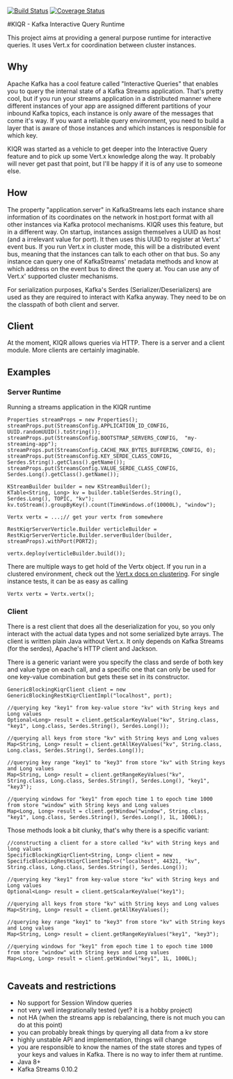 [![Build Status](https://travis-ci.org/ftrossbach/kiqr.svg?branch=master)](https://travis-ci.org/ftrossbach/kiqr)
[![Coverage Status](https://coveralls.io/repos/github/ftrossbach/kiqr/badge.svg)](https://coveralls.io/github/ftrossbach/kiqr)

#KIQR - Kafka Interactive Query Runtime

This project aims at providing a general purpose runtime for interactive queries.
It uses Vert.x for coordination between cluster instances.


## Why
Apache Kafka has a cool feature called "Interactive Queries" that enables you to query the internal state of a 
Kafka Streams application. That's pretty cool, but if you run your streams application in a distributed manner where 
different instances of your app are assigned different partitions of your inbound Kafka topics, each
instance is only aware of the messages that come it's way. If you want a reliable query environment, you need to build
a layer that is aware of those instances and which instances is responsible for which key. 

KIQR was started as a vehicle to get deeper into the Interactive Query feature and to pick up some Vert.x knowledge
along the way. It probably will never get past that point, but I'll be happy if it is of any use to someone else.

## How
The property "application.server" in KafkaStreams lets each instance share information of its coordinates on the 
network in host:port format with all other instances via Kafka protocol mechanisms. KIQR uses this feature, but in
a different way. On startup, instances assign themselves a UUID as host (and a irrelevant value for port). It then
uses this UUID to register at Vert.x' event bus. If you run Vert.x in cluster mode, this will be a distributed event
bus, meaning that the instances can talk to each other on that bus. So any instance can query one of KafkaStreams'
metadata methods and know at which address on the event bus to direct the query at. You can use any of Vert.x' supported
cluster mechanisms.

For serialization purposes, Kafka's Serdes (Serializer/Deserializers) are used as they are required to interact with
Kafka anyway. They need to be on the classpath of both client and server.

## Client 
At the moment, KIQR allows queries via HTTP. There is a server and a client module. More clients are certainly imaginable.

## Examples


### Server Runtime
Running a streams application in the KIQR runtime
```
Properties streamProps = new Properties();
streamProps.put(StreamsConfig.APPLICATION_ID_CONFIG, UUID.randomUUID().toString());
streamProps.put(StreamsConfig.BOOTSTRAP_SERVERS_CONFIG,  "my-streaming-app");
streamProps.put(StreamsConfig.CACHE_MAX_BYTES_BUFFERING_CONFIG, 0);
streamProps.put(StreamsConfig.KEY_SERDE_CLASS_CONFIG, Serdes.String().getClass().getName());
streamProps.put(StreamsConfig.VALUE_SERDE_CLASS_CONFIG, Serdes.Long().getClass().getName());

KStreamBuilder builder = new KStreamBuilder();
KTable<String, Long> kv = builder.table(Serdes.String(), Serdes.Long(), TOPIC, "kv");
kv.toStream().groupByKey().count(TimeWindows.of(10000L), "window");

Vertx vertx = ...;// get your vertx from somewhere

RestKiqrServerVerticle.Builder verticleBuilder = RestKiqrServerVerticle.Builder.serverBuilder(builder, streamProps).withPort(PORT2);

vertx.deploy(verticleBuilder.build());

```

There are multiple ways to get hold of the Vertx object.
If you run in a clustered environment, check out the [Vert.x docs on clustering](http://vertx.io/docs/#clustering).
For single instance tests, it can be as easy as calling
```
Vertx vertx = Vertx.vertx();
```

### Client
There is a rest client that does all the deserialization for you, so you only interact with the actual data types and
not some serialized byte arrays. The client is written plain Java without Vert.x. 
It only depends on Kafka Streams (for the serdes), Apache's HTTP client and Jackson.

There is a generic variant were you specify the class and serde of both key and value type on each call, and a specific 
one that can only be used for one key-value combination but gets these set in its constructor.


```
GenericBlockingKiqrClient client = new GenericBlockingRestKiqrClientImpl("localhost", port);

//querying key "key1" from key-value store "kv" with String keys and Long values
Optional<Long> result = client.getScalarKeyValue("kv", String.class, "key1", Long.class, Serdes.String(), Serdes.Long());

//querying all keys from store "kv" with String keys and Long values
Map<String, Long> result = client.getAllKeyValues("kv", String.class, Long.class, Serdes.String(), Serdes.Long());

//querying key range "key1" to "key3" from store "kv" with String keys and Long values
Map<String, Long> result = client.getRangeKeyValues("kv", String.class, Long.class, Serdes.String(), Serdes.Long(), "key1", "key3");

//querying windows for "key1" from epoch time 1 to epoch time 1000 from store "window" with String keys and Long values
Map<Long, Long> result = client.getWindow("window", String.class, "key1", Long.class, Serdes.String(), Serdes.Long(), 1L, 1000L);
```

Those methods look a bit clunky, that's why there is a specific variant:

```
//constructing a client for a store called "kv" with String keys and long values
SpecificBlockingKiqrClient<String, Long> client = new SpecificBlockingRestKiqrClientImpl<>("localhost", 44321, "kv", String.class, Long.class, Serdes.String(), Serdes.Long());

//querying key "key1" from key-value store "kv" with String keys and Long values
Optional<Long> result = client.getScalarKeyValue("key1");

//querying all keys from store "kv" with String keys and Long values
Map<String, Long> result = client.getAllKeyValues();

//querying key range "key1" to "key3" from store "kv" with String keys and Long values
Map<String, Long> result = client.getRangeKeyValues("key1", "key3");

//querying windows for "key1" from epoch time 1 to epoch time 1000 from store "window" with String keys and Long values
Map<Long, Long> result = client.getWindow("key1", 1L, 1000L);
       
```

## Caveats and restrictions

* No support for Session Window queries 
* not very well integrationally tested (yet? it is a hobby project)
* not HA (when the streams app is rebalancing, there is not much you can do at this point)
* you can probably break things by querying all data from a kv store
* highly unstable API and implementation, things will change
* you are responsible to know the names of the state stores and types of your keys and values in Kafka. There is 
no way to infer them at runtime.
* Java 8+
* Kafka Streams 0.10.2



